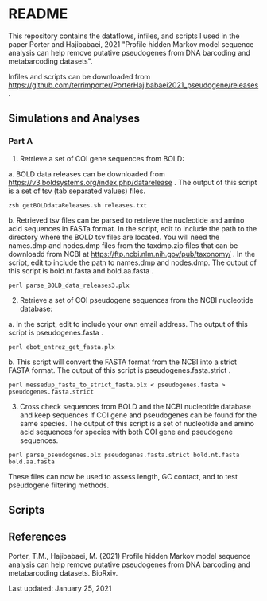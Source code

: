 # README

This repository contains the dataflows, infiles, and scripts I used in the paper Porter and Hajibabaei, 2021 "Profile hidden Markov model sequence analysis can help remove putative pseudogenes from DNA barcoding and metabarcoding datasets".

Infiles and scripts can be downloaded from https://github.com/terrimporter/PorterHajibabaei2021_pseudogene/releases .

## Simulations and Analyses

### Part A

1. Retrieve a set of COI gene sequences from BOLD: 

a. BOLD data releases can be downloaded from https://v3.boldsystems.org/index.php/datarelease .  The output of this script is a set of tsv (tab separated values) files.

```linux
zsh getBOLDdataReleases.sh releases.txt
```

b. Retrieved tsv files can be parsed to retrieve the nucleotide and amino acid sequences in FASTa format.  In the script, edit to include the path to the directory where the BOLD tsv files are located.  You will need the names.dmp and nodes.dmp files from the taxdmp.zip files that can be downloadd from NCBI at https://ftp.ncbi.nlm.nih.gov/pub/taxonomy/ .  In the script, edit to include the path to names.dmp and nodes.dmp.  The output of this script is bold.nt.fasta and bold.aa.fasta .

```linux
perl parse_BOLD_data_releases3.plx
```

2. Retrieve a set of COI pseudogene sequences from the NCBI nucleotide database:  

a. In the script, edit to include your own email address.  The output of this script is pseudogenes.fasta .

```linux
perl ebot_entrez_get_fasta.plx
```

b. This script will convert the FASTA format from the NCBI into a strict FASTA format.  The output of this script is pseudogenes.fasta.strict .

```linux
perl messedup_fasta_to_strict_fasta.plx < pseudogenes.fasta > pseudogenes.fasta.strict
```

3. Cross check sequences from BOLD and the NCBI nucleotide database and keep sequences if COI gene and pseudogenes can be found for the same species.  The output of this script is a set of nucleotide and amino acid sequences for species with both COI gene and pseudogene sequences.

```linux
perl parse_pseudogenes.plx pseudogenes.fasta.strict bold.nt.fasta bold.aa.fasta
```

These files can now be used to assess length, GC contact, and to test pseudogene filtering methods.

## Scripts


## References

Porter, T.M., Hajibabaei, M. (2021) Profile hidden Markov model sequence analysis can help remove putative pseudogenes from DNA barcoding and metabarcoding datasets.  BioRxiv.

Last updated: January 25, 2021
